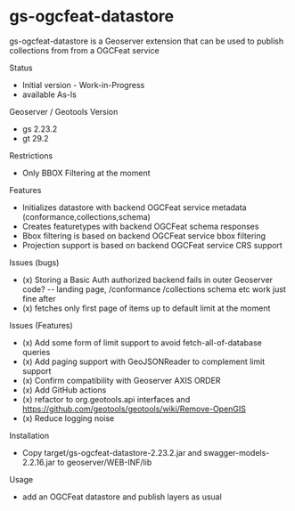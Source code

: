 

gs-ogcfeat-datastore
=================

gs-ogcfeat-datastore is a Geoserver extension that can be used to 
publish collections from from a OGCFeat service

Status
- Initial version - Work-in-Progress
- available As-Is 

Geoserver / Geotools Version 
- gs 2.23.2
- gt 29.2

Restrictions
- Only BBOX Filtering at the moment

Features
- Initializes datastore with backend OGCFeat service metadata (conformance,collections,schema)
- Creates featuretypes with backend OGCFeat schema responses
- Bbox filtering is based on backend OGCFeat service bbox filtering 
- Projection support is based on backend OGCFeat service CRS support

Issues (bugs)
- (x) Storing a Basic Auth authorized backend fails in outer Geoserver code?
-- landing page, /conformance /collections schema etc work just fine after
- (x) fetches only first page of items up to default limit at the moment

Issues (Features)
- (x) Add some form of limit support to avoid fetch-all-of-database queries
- (x) Add paging support with GeoJSONReader to complement limit  support
- (x) Confirm compatibility with Geoserver AXIS ORDER 
- (x) Add GitHub actions 
- (x) refactor to org.geotools.api interfaces and https://github.com/geotools/geotools/wiki/Remove-OpenGIS 
- (x) Reduce logging noise

Installation 
- Copy target/gs-ogcfeat-datastore-2.23.2.jar and swagger-models-2.2.16.jar to geoserver/WEB-INF/lib 

Usage
- add an OGCFeat datastore and publish layers as usual

